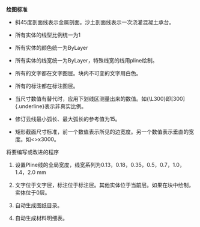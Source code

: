 **绘图标准**

-   斜45度剖面线表示金属剖面。沙土剖面线表示一次浇灌混凝土承台。

-   所有实体的线型比例统一为1

-   所有实体的颜色统一为ByLayer

-   所有实体的线宽统一为ByLayer，特殊线宽的线用pline绘制。

-   所有的文字都在文字图层。块内不可变的文字用白色。

-   所有的标注都在标注图层。

-   当尺寸数值有替代时，应用下划线区测量出来的数值。如{\\L300}即[300]{.underline}表示非真实比例。

-   修订云线最小弧长、最大弧长的参考值为15。

-   矩形截面尺寸标准，前一个数值表示所见的边宽度。另一个数值表示垂直的宽度。如\<\>x3000。

将要编写或改进的程序

1.  设置Pline线的全局宽度，线宽系列为0.13，0.18，0.35，0.5，0.7，1.0，1.4，2.0 mm

2.  文字位于文字层，标注位于标注层。其他实体位于当前层。如果在块中绘制，实体位于0层。

3.  自动生成图纸目录。

4.  自动生成材料明细表。
